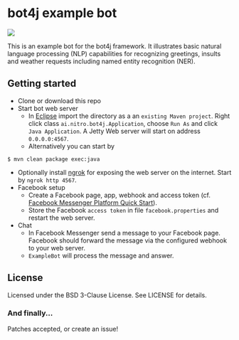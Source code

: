 bot4j example bot
=================

<a href="https://travis-ci.org/nitro-code/bot4j-example"><img src="https://api.travis-ci.org/nitro-code/bot4j-example.png"></a>

This is an example bot for the bot4j framework. It illustrates basic natural language processing (NLP) capabilities for recognizing greetings, insults and weather requests including named entity recognition (NER).


Getting started
---------------

* Clone or download this repo
* Start bot web server
  * In [Eclipse](https://eclipse.org) import the directory as a an `existing Maven project`. Right click class `ai.nitro.bot4j.Application`, choose `Run As` and click `Java Application`. A Jetty Web server will start on address `0.0.0.0:4567`.
  * Alternatively you can start by 

```
$ mvn clean package exec:java
```

* Optionally install [ngrok](https://ngrok.com) for exposing the web server on the internet. Start by `ngrok http 4567`.
* Facebook setup
   * Create a Facebook page, app, webhook and access token (cf. [Facebook Messenger Platform Quick Start](https://developers.facebook.com/docs/messenger-platform/guides/quick-start)).
   * Store the Facebook `access token` in file `facebook.properties` and restart the web server.
* Chat
  * In Facebook Messenger send a message to your Facebook page. Facebook should forward the message via the configured webhook to your web server.
  * `ExampleBot` will process the message and answer.


License
-------

Licensed under the BSD 3-Clause License. See LICENSE for details.

### And finally...

Patches accepted, or create an issue!